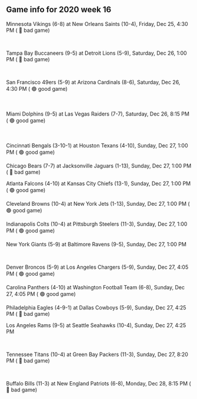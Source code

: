 ## Game info for 2020 week 16
Minnesota Vikings (6-8) at New Orleans Saints (10-4), Friday, Dec 25, 4:30 PM (	:red_circle: bad game)


<br/>

Tampa Bay Buccaneers (9-5) at Detroit Lions (5-9), Saturday, Dec 26, 1:00 PM (	:red_circle: bad game)


<br/>

San Francisco 49ers (5-9) at Arizona Cardinals (8-6), Saturday, Dec 26, 4:30 PM (	:green_circle: good game)


<br/>

Miami Dolphins (9-5) at Las Vegas Raiders (7-7), Saturday, Dec 26, 8:15 PM (	:green_circle: good game)


<br/>

Cincinnati Bengals (3-10-1) at Houston Texans (4-10), Sunday, Dec 27, 1:00 PM (	:green_circle: good game)

Chicago Bears (7-7) at Jacksonville Jaguars (1-13), Sunday, Dec 27, 1:00 PM (	:red_circle: bad game)

Atlanta Falcons (4-10) at Kansas City Chiefs (13-1), Sunday, Dec 27, 1:00 PM (	:green_circle: good game)

Cleveland Browns (10-4) at New York Jets (1-13), Sunday, Dec 27, 1:00 PM (	:green_circle: good game)

Indianapolis Colts (10-4) at Pittsburgh Steelers (11-3), Sunday, Dec 27, 1:00 PM (	:green_circle: good game)

New York Giants (5-9) at Baltimore Ravens (9-5), Sunday, Dec 27, 1:00 PM


<br/>

Denver Broncos (5-9) at Los Angeles Chargers (5-9), Sunday, Dec 27, 4:05 PM (	:green_circle: good game)

Carolina Panthers (4-10) at Washington Football Team (6-8), Sunday, Dec 27, 4:05 PM (	:green_circle: good game)

Philadelphia Eagles (4-9-1) at Dallas Cowboys (5-9), Sunday, Dec 27, 4:25 PM (	:red_circle: bad game)

Los Angeles Rams (9-5) at Seattle Seahawks (10-4), Sunday, Dec 27, 4:25 PM


<br/>

Tennessee Titans (10-4) at Green Bay Packers (11-3), Sunday, Dec 27, 8:20 PM (	:red_circle: bad game)


<br/>

Buffalo Bills (11-3) at New England Patriots (6-8), Monday, Dec 28, 8:15 PM (	:red_circle: bad game)

